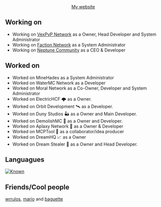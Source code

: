 <div align="center">
  <a href=https://jsexp.wtf>My website</a>
</div>

## Working on
- Working on [VexPvP Network](https://discord.vexpvp.club) as a Owner, Head Developer and System Administrator
- Working on [Faction Network](https://discord.gg/factionetwork) as a System Administrator
- Working on [Neptune Community](https://discord.gg/Y3wtcd68WB) as a CEO & Developer

## Worked on
- Worked on MineHades as a System Administrator
- Worked on WaterMC Network as a Developer
- Worked on Moral Network as a Co-Owner, Developer and System Administrator
- Worked on ElectricHCF 🌩️ as a Owner.
- Worked on Orbit Development 🛰️ as a Developer.
- Worked on Duny Studios 🏜️ as a Owner and Main Developer.
- Worked on DemolishMC 🔨 as a Owner and Developer.
- Worked on Aplaxy Network 🐍 as a Owner & Developer
- Worked on MCPTool 🧨 as a collaborator/idea producer
- Worked on DreamHQ 📈 as a Owner
- Worked on Dream Stealer 💭 as a Owner and Head Developer.

## Languagues

[![Known](https://skillicons.dev/icons?i=python,java,javascript,mysql,mongo,redis,flask,express,nginx)](https://skillicons.dev)

## Friends/Cool people
[wrrulos](https://github.com/wrrulos), [mario](https://github.com/PerroDev) and [baguette](https://github.com/ZenKun-04)
